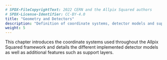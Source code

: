 ```yaml
---
# SPDX-FileCopyrightText: 2022 CERN and the Allpix Squared authors
# SPDX-License-Identifier: CC-BY-4.0
title: "Geometry and Detectors"
description: "Definition of coordinate systems, detector models and support layers."
weight: 5
---
```


This chapter introduces the coordinate systems used throughout the Allpix Squared framework and details the different implemented
detector models as well as additional features such as support layers.
